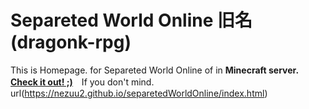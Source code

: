 # Separeted World Online 旧名(dragonk-rpg)
This is Homepage. for Separeted World Online of in <b>Minecraft server.</b><br>
<u><b>Check it out! ;)</b></u>　If you don't mind.<br>
url(https://nezuu2.github.io/separetedWorldOnline/index.html)
